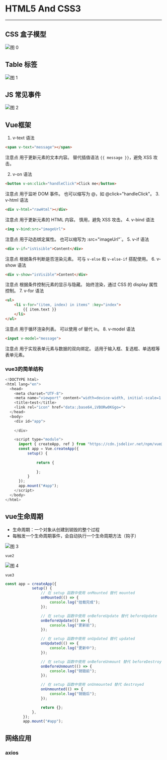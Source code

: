 # HTML5 And CSS3

---

## CSS 盒子模型

![图 0](https://s2.loli.net/2024/01/11/WL2HXQmaGNxCBKl.png)  

## Table 标签

![图 1](https://s2.loli.net/2024/01/11/tKloZBRWQb3niLh.png)  

## JS 常见事件

![图 2](https://s2.loli.net/2024/01/13/QX7sPtNclVGbyfL.png)  

## Vue框架

1. v-text
语法

```html
<span v-text="message"></span>
```

注意点
用于更新元素的文本内容。
替代插值语法 `{{ message }}`，避免 XSS 攻击。

2. v-on
语法

```html
<button v-on:click="handleClick">Click me</button>
```

注意点
用于监听 DOM 事件。
也可以缩写为 @，如 @click="handleClick"。
3. v-html
语法

```html  
<div v-html="rawHtml"></div>
```

注意点
用于更新元素的 HTML 内容。
慎用，避免 XSS 攻击。
4. v-bind
语法

```html
<img v-bind:src="imageUrl"> 
```

注意点
用于动态绑定属性。
也可以缩写为 :src="imageUrl"`。
5. v-if
语法

```html
<div v-if="isVisible">Content</div>
```

注意点
根据条件判断是否渲染元素。
可与 `v-else` 和 `v-else-if` 搭配使用。
6. v-show
语法

```html
<div v-show="isVisible">Content</div>
```

注意点
根据条件控制元素的显示与隐藏。
始终渲染，通过 CSS 的 display 属性控制。
7. v-for
语法

```html
<ul>
    <li v-for="(item, index) in items" :key="index">
        {{ item.text }}
    </li>
</ul>
```

注意点
用于循环渲染列表。
可以使用 of 替代 in。
8. v-model
语法

```html
<input v-model="message"> 
```

注意点
用于实现表单元素与数据的双向绑定。
适用于输入框、复选框、单选框等表单元素。

### vue3的简单结构

```javascript
<!DOCTYPE html>
<html lang="en">
  <head>
    <meta charset="UTF-8">
    <meta name="viewport" content="width=device-width, initial-scale=1.0">
    <title>test</title>
    <link rel="icon" href="data:;base64,iVBORw0KGgo=">
  </head>
  <body>
    <div id="app">
        
    </div>

    <script type="module">
      import { createApp, ref } from "https://cdn.jsdelivr.net/npm/vue@3/dist/vue.esm-browser.js";
      const app = Vue.createApp({
          setup() {
              
              return {
                  
              };
          }
      });
      app.mount("#app");
    </script>
  </body>
</html>
```

## vue生命周期

- 生命周期：一个对象从创建到销毁的整个过程
- 每触发一个生命周期事件，会自动执行一个生命周期方法（钩子）

![图 3](https://s2.loli.net/2024/01/18/BxylGTOAD9LvkPt.png)  

`vue2`

![图 4](https://s2.loli.net/2024/01/18/b7Sy6iAorJwDnLY.png)  

`vue3`

```javascript
const app = createApp({
            setup() {
                // 在 setup 函数中使用 onMounted 替代 mounted
                onMounted(() => {
                    console.log("挂载完成");
                });

                // 在 setup 函数中使用 onBeforeUpdate 替代 beforeUpdate
                onBeforeUpdate(() => {
                    console.log("更新前");
                });

                // 在 setup 函数中使用 onUpdated 替代 updated
                onUpdated(() => {
                    console.log("更新中");
                });

                // 在 setup 函数中使用 onBeforeUnmount 替代 beforeDestroy
                onBeforeUnmount(() => {
                    console.log("销毁前");
                });

                // 在 setup 函数中使用 onUnmounted 替代 destroyed
                onUnmounted(() => {
                    console.log("销毁后");
                });

                return {};
            },
        });
        app.mount("#app");
```

## 网络应用

### **axios**
